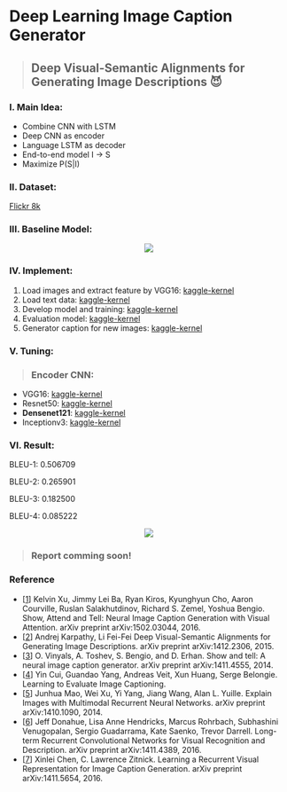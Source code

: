 # Deep Learning Image Caption Generator
> ## Deep Visual-Semantic Alignments for Generating Image Descriptions :smiling_imp:

### I. Main Idea:
* Combine CNN with LSTM
* Deep CNN as encoder
* Language LSTM as decoder
* End-to-end model I -> S
* Maximize P(S|I)

### II. Dataset: 
[Flickr 8k](https://forms.illinois.edu/sec/1713398)

### III. Baseline Model:

<p align="center">
  <img src="https://i.imgur.com/1DxxbyK.png" />
</p>

### IV. Implement:
1. Load images and extract feature by VGG16: [kaggle-kernel](https://www.kaggle.com/damminhtien/flirck-8k-dataset-explore-image)
2. Load text data: [kaggle-kernel](https://www.kaggle.com/damminhtien/text-data-exploxe)
3. Develop model and training: [kaggle-kernel](https://www.kaggle.com/damminhtien/development-model)
4. Evaluation model: [kaggle-kernel](https://www.kaggle.com/damminhtien/evaluate-model)
5. Generator caption for new images: [kaggle-kernel](https://www.kaggle.com/damminhtien/generation-caption-for-new-image)

### V. Tuning:
> ### Encoder CNN:
* VGG16: [kaggle-kernel](https://www.kaggle.com/damminhtien/development-model)
* Resnet50: [kaggle-kernel](https://www.kaggle.com/damminhtien/development-model-resnet50)
* **Densenet121**: [kaggle-kernel](https://www.kaggle.com/damminhtien/development-model-densenet121)
* Inceptionv3: [kaggle-kernel](https://www.kaggle.com/damminhtien/development-model-inceptionv3)

### VI. Result:

BLEU-1: 0.506709

BLEU-2: 0.265901

BLEU-3: 0.182500

BLEU-4: 0.085222

<p align="center">
  <img src="https://i.imgur.com/uFE7Hkn.png" />
</p>

> ### Report comming soon!

### Reference
+ [[1](https://arxiv.org/pdf/1502.03044.pdf)] Kelvin Xu, Jimmy Lei Ba, Ryan Kiros, Kyunghyun Cho, Aaron Courville, Ruslan Salakhutdinov, Richard S. Zemel, Yoshua Bengio. Show, Attend and Tell: Neural Image Caption Generation with Visual Attention. arXiv preprint arXiv:1502.03044, 2016.
+ [[2](https://cs.stanford.edu/people/karpathy/deepimagesent/)] Andrej Karpathy, Li Fei-Fei Deep Visual-Semantic Alignments for Generating Image Descriptions. arXiv preprint arXiv:1412.2306, 2015.
+ [[3](https://arxiv.org/pdf/1411.4555.pdf)] O. Vinyals, A. Toshev, S. Bengio, and D. Erhan. Show and tell: A neural image caption generator. arXiv preprint arXiv:1411.4555, 2014.
+ [[4](https://vision.cornell.edu/se3/wp-content/uploads/2018/03/1501.pdf)] Yin Cui, Guandao Yang, Andreas Veit, Xun Huang, Serge Belongie. Learning to Evaluate Image Captioning.
+ [[5](https://arxiv.org/pdf/1410.1090.pdf)] Junhua Mao, Wei Xu, Yi Yang, Jiang Wang, Alan L. Yuille. Explain Images with Multimodal Recurrent Neural Networks. arXiv preprint arXiv:1410.1090, 2014.
+ [[6](https://arxiv.org/pdf/1411.4389.pdf)] Jeff Donahue, Lisa Anne Hendricks, Marcus Rohrbach, Subhashini Venugopalan, Sergio Guadarrama, Kate Saenko, Trevor Darrell. Long-term Recurrent Convolutional Networks for Visual Recognition and Description. arXiv preprint arXiv:1411.4389, 2016.
+ [[7](https://arxiv.org/pdf/1411.4389.pdf)] Xinlei Chen, C. Lawrence Zitnick. Learning a Recurrent Visual Representation for Image Caption Generation. arXiv preprint arXiv:1411.5654, 2016.


